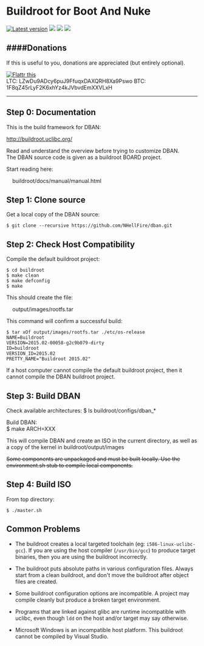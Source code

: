 Buildroot for Boot And Nuke
===========================  
[![](https://img.shields.io/github/downloads/NHellFire/dban/latest/total.svg "Latest version")](https://github.com/NHellFire/dban/releases/latest)
[![](https://img.shields.io/github/downloads/NHellFire/dban/v3.0.1/total.svg)](https://github.com/NHellFire/dban/releases/tag/v3.0.1)
[![](https://img.shields.io/github/downloads/NHellFire/dban/v3.0.0/total.svg)](https://github.com/NHellFire/dban/releases/tag/v3.0.0)
[![](https://img.shields.io/github/downloads/NHellFire/dban/v2.2.8/total.svg)](https://github.com/NHellFire/dban/releases/tag/v2.2.8)


####Donations
-------------

If this is useful to you, donations are appreciated (but entirely optional).

[![Flattr this](https://button.flattr.com/flattr-badge-large.png)](https://flattr.com/profile/NHellFire "Flattr this")  
LTC: LZwDu9ADcy6puJ9FfuqxDAXQRH8Xa9Pswo
BTC: 1F8qZ45rLyF2K6xhYz4kJVbvdEmXXVLxH

----

Step 0: Documentation
---------------------

This is the build framework for DBAN:

   http://buildroot.uclibc.org/

Read and understand the overview before trying to customize DBAN.  
The DBAN source code is given as a buildroot BOARD project.

Start reading here:

&nbsp;&nbsp;&nbsp;&nbsp;buildroot/docs/manual/manual.html

Step 1: Clone source
--------------------

Get a local copy of the DBAN source:

    $ git clone --recursive https://github.com/NHellFire/dban.git


Step 2:  Check Host Compatibility
---------------------------------

Compile the default buildroot project:

    $ cd buildroot
    $ make clean
    $ make defconfig
    $ make

This should create the file:

&nbsp;&nbsp;&nbsp;&nbsp;output/images/rootfs.tar

This command will confirm a successful build:

    $ tar xOf output/images/rootfs.tar ./etc/os-release
    NAME=Buildroot
    VERSION=2015.02-00058-g2c9b079-dirty
    ID=buildroot
    VERSION_ID=2015.02
    PRETTY_NAME="Buildroot 2015.02"

If a host computer cannot compile the default buildroot project, then it cannot 
compile the DBAN buildroot project.


Step 3: Build DBAN
------------------

Check available architectures:
     $ ls buildroot/configs/dban_*

Build DBAN:    
     $ make ARCH=XXX

This will compile DBAN and create an ISO in the current directory, as well as a copy of the kernel in buildroot/output/images

~~Some components are unpackaged and must be built locally.  Use the
environment.sh stub to compile local components.~~


Step 4: Build ISO
------------------

From top directory:

    $ ./master.sh
    


Common Problems
---------------

* The buildroot creates a local targeted toolchain (eg:
  `i586-linux-uclibc-gcc`).  If you are using the host compiler (`/usr/bin/gcc`)
  to produce target binaries, then you are using the buildroot incorrectly.

* The buildroot puts absolute paths in various configuration files.  Always
  start from a clean buildroot, and don't move the buildroot after object files
  are created.

* Some buildroot configuration options are incompatible.  A project may compile
  cleanly but produce a broken target environment.

* Programs that are linked against glibc are runtime incompatible with uclibc,
  even though `ldd` on the host and/or target may say otherwise.

* Microsoft Windows is an incompatible host platform.  This buildroot cannot be
  compiled by Visual Studio.
